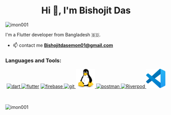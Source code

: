 <h1 align="center">Hi 👋, I'm Bishojit Das</h1>
<p align="left"> <img src="https://komarev.com/ghpvc/?username=imon001&label=Profile%20views&color=0e75b6&style=flat" alt="imon001" /> </p>



<!--![imon001](https://raw.githubusercontent.com/imon001/images/main/flutter2.jpeg)-->

I'm a  Flutter developer from Bangladesh 🇧🇩.
- 📫 contact  me **Bishojitdasemon01@gmail.com**

<h3 align="left">Languages and Tools:</h3>
<p align="center"><a href="https://dart.dev" target="_blank" rel="noreferrer"> <img src="https://www.vectorlogo.zone/logos/dartlang/dartlang-icon.svg" alt="dart" width="60" height="60"/> </a><a href="https://flutter.dev" target="_blank" rel="noreferrer"> <img src="https://www.vectorlogo.zone/logos/flutterio/flutterio-icon.svg" alt="flutter" width="60" height="60"/></a> <a href="https://firebase.google.com/" target="_blank" rel="noreferrer"> <img src="https://www.vectorlogo.zone/logos/firebase/firebase-icon.svg" alt="firebase" width="60" height="60"/></a><a href="https://git-scm.com/" target="_blank" rel="noreferrer"> <img src="https://www.vectorlogo.zone/logos/git-scm/git-scm-icon.svg" alt="git" width="60" height="60"/> </a>
<a href="https://www.linux.org/" target="_blank" rel="noreferrer"> <img src="https://raw.githubusercontent.com/devicons/devicon/master/icons/linux/linux-original.svg" alt="linux" width="60" height="60"/> </a><a href="https://postman.com" target="_blank" rel="noreferrer"> <img src="https://www.vectorlogo.zone/logos/getpostman/getpostman-icon.svg" alt="postman" width="60" height="60"/></a><a href="https://riverpod.dev/" target="_blank" rel="noreferrer"> <img src="https://riverpod.dev/img/logo.svg" alt="Riverpod" width="60" height="60"/> </a><a href="https://code.visualstudio.com/" target="_blank" rel="noreferrer"> <img src="https://raw.githubusercontent.com/imon001/images/main/download%20(2).png" alt="VScode" width="60" height="60"/></a>
<!--<a href="https://code.visualstudio.com/" target="_blank" rel="noreferrer"> <img src="https://raw.githubusercontent.com/imon001/images/main/download%20(2).png" alt="VScode" width="60" height="60"/> </a>-->
</p>

</br>
</br>


<img width="60%" src="https://github-readme-streak-stats.herokuapp.com/?user=imon001&show_icons=true&theme=dracula" alt="imon001" />

<!--|<img src="https://github-readme-streak-stats.herokuapp.com/?user=imon001&show_icons=true&theme=dracula" alt="imon001" />|<img src="https://github-readme-stats.vercel.app/api/top-langs/?username=imon001&layout=compact&hide_progress=false" alt="imon001"/>|
| ------------- | ------------- |-->
